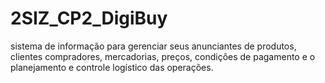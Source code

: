 # 2SIZ_CP2_DigiBuy
sistema de informação para gerenciar seus anunciantes de produtos, clientes compradores, mercadorias, preços, condições de pagamento e o planejamento e controle logístico das operações.
